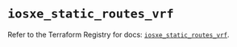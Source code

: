 # `iosxe_static_routes_vrf`

Refer to the Terraform Registry for docs: [`iosxe_static_routes_vrf`](https://registry.terraform.io/providers/ciscodevnet/iosxe/0.9.3/docs/resources/static_routes_vrf).
